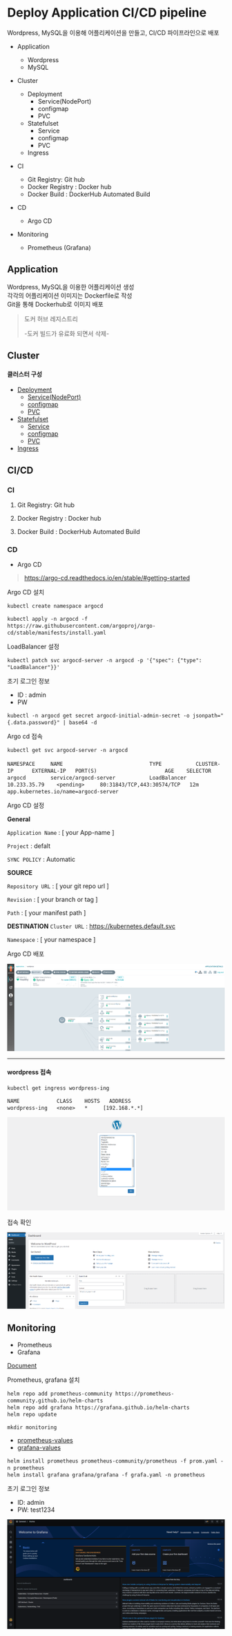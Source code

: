 # Deploy Application CI/CD pipeline

Wordpress, MySQL을 이용해 어플리케이션을 만들고, CI/CD 파이프라인으로 배포

- Application
  - Wordpress
  - MySQL

- Cluster
  - Deployment
    - Service(NodePort)
    - configmap
    - PVC
  - Statefulset
    - Service
    - configmap
    - PVC
  - Ingress
- CI
  - Git Registry: Git hub
  - Docker Registry : Docker hub
  - Docker Build : DockerHub Automated Build

- CD
  - Argo CD
- Monitoring 
  - Prometheus (Grafana)

## Application

Wordpress, MySQL을 이용한 어플리케이션 생성  
각각의 어플리케이션 이미지는 Dockerfile로 작성  
Git을 통해 Dockerhub로 이미지 배포

> 도커 허브 레지스트리
> 
> -도커 빌드가 유료화 되면서 삭제-


## Cluster

#### 클러스터 구성



- [Deployment](deploy/deploy-wordpress.yaml)
  - [Service(NodePort)](deploy/deploy-svc.yaml)
  - [configmap](deploy/wordpress-configmap.yaml)
  - [PVC](deploy/wordpress-pvc.yaml)
- [Statefulset](deploy/sts-mysql.yaml)
  - [Service](deploy/sts-svc.yaml)
  - [configmap](deploy/mysql-configmap.yaml)
  - [PVC](deploy/mysql-pvc.yaml)
- [Ingress](deploy/deploy-ing.yaml)


## CI/CD

### CI

1. Git Registry: Git hub 

2. Docker Registry : Docker hub

3. Docker Build : DockerHub Automated Build



### CD

- Argo CD

> https://argo-cd.readthedocs.io/en/stable/#getting-started



Argo CD 설치

```
kubectl create namespace argocd
```

```
kubectl apply -n argocd -f https://raw.githubusercontent.com/argoproj/argo-cd/stable/manifests/install.yaml
```



LoadBalancer 설정

```
kubectl patch svc argocd-server -n argocd -p '{"spec": {"type": "LoadBalancer"}}' 
```



초기 로그인 정보

- ID : admin
- PW   
```
kubectl -n argocd get secret argocd-initial-admin-secret -o jsonpath="{.data.password}" | base64 -d
```



Argo cd 접속

```
kubectl get svc argocd-server -n argocd

NAMESPACE     NAME                            TYPE           CLUSTER-IP      EXTERNAL-IP   PORT(S)                      AGE    SELECTOR                                            argocd        service/argocd-server           LoadBalancer   10.233.35.79    <pending>     80:31843/TCP,443:30574/TCP   12m    app.kubernetes.io/name=argocd-server
```



Argo CD 설정



**General**

`Application Name` : [ your App-name ]

`Project` : defalt

`SYNC POLICY` : Automatic



**SOURCE**

`Repository URL` : [ your git repo url ]

`Revision` : [ your branch or tag ]

`Path` : [ your manifest path ]



**DESTINATION**
`Cluster URL` : https://kubernetes.default.svc

`Namespace` : [ your namespace ]



Argo CD 배포

![argo1](img/argo.png)



---

#### wordpress 접속

```
kubectl get ingress wordpress-ing
```

```
NAME            CLASS    HOSTS   ADDRESS          
wordpress-ing   <none>   *     [192.168.*.*]
```




![word1](img/word1.png)



접속 확인

![word2](img/word2.png)





## Monitoring

- Prometheus
- Grafana

[Document](https://github.com/prometheus-community/helm-charts/tree/main/charts/kube-prometheus-stack)



Prometheus, grafana 설치

```
helm repo add prometheus-community https://prometheus-community.github.io/helm-charts 
helm repo add grafana https://grafana.github.io/helm-charts 
helm repo update
```

```
mkdir monitoring
```

- [prometheus-values](monitoring/prom.yaml)
- [grafana-values](monitoring/grafa.yaml)

```
helm install prometheus prometheus-community/prometheus -f prom.yaml -n prometheus
helm install grafana grafana/grafana -f grafa.yaml -n prometheus

```

초기 로그인 정보

- ID: admin
- PW: test1234



![grafa1](img/grafa1.png)

